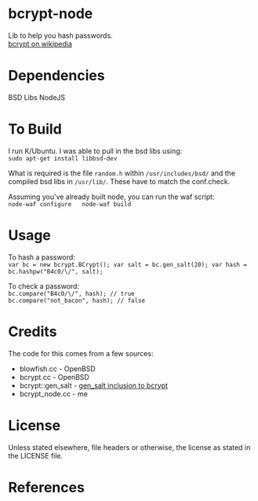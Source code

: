 bcrypt-node
=============

Lib to help you hash passwords.  
[bcrypt on wikipedia][bcryptwiki]


Dependencies
=============

BSD Libs
NodeJS


To Build
============

I run K/Ubuntu. I was able to pull in the bsd libs using:  
`sudo apt-get install libbsd-dev`

What is required is the file `random.h` within `/usr/includes/bsd/` and the compiled bsd libs in `/usr/lib/`. These have to match the conf.check.

Assuming you've already built node, you can run the waf script:  
`node-waf configure  
node-waf build`


Usage
============

To hash a password:  
`var bc = new bcrypt.BCrypt();
var salt = bc.gen_salt(20);
var hash = bc.hashpw("B4c0/\/", salt);`

To check a password:  
`bc.compare("B4c0/\/", hash); // true`  
`bc.compare("not_bacon", hash); // false`


Credits
============

The code for this comes from a few sources:

* blowfish.cc - OpenBSD
* bcrypt.cc - OpenBSD
* bcrypt::gen_salt - [gen_salt inclusion to bcrypt][bcryptgs]
* bcrypt_node.cc - me


License
============

Unless stated elsewhere, file headers or otherwise, the license as stated in the LICENSE file.


References
============

[bcryptwiki]: http://en.wikipedia.org/wiki/Crypt_(Unix)#Blowfish-based_scheme  
[bcryptgs]: http://mail-index.netbsd.org/tech-crypto/2002/05/24/msg000204.html